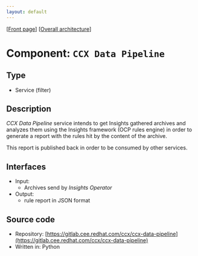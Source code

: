 ```yaml
---
layout: default
---
```

\[[Front page](../overall-architecture.html)\] \[[Overall architecture](../overall-architecture.html)\]



# Component: `CCX Data Pipeline`



## Type

* Service (filter)



## Description

*CCX Data Pipeline* service intends to get Insights gathered archives and
analyzes them using the Insights framework (OCP rules engine) in order to
generate a report with the rules hit by the content of the archive.

This report is published back in order to be consumed by other services.


## Interfaces

* Input:
    - Archives send by *Insights Operator*
* Output:
    - rule report in JSON format

## Source code

* Repository: [https://gitlab.cee.redhat.com/ccx/ccx-data-pipeline](https://gitlab.cee.redhat.com/ccx/ccx-data-pipeline)
* Written in: Python

